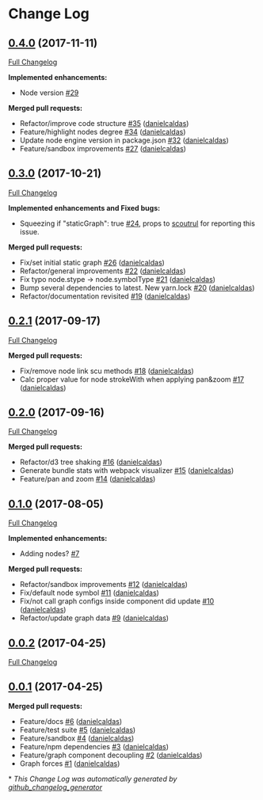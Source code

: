 # Change Log

## [0.4.0](https://github.com/danielcaldas/react-d3-graph/tree/0.4.0) (2017-11-11)
[Full Changelog](https://github.com/danielcaldas/react-d3-graph/compare/0.3.0...0.4.0)

**Implemented enhancements:**

- Node version [\#29](https://github.com/danielcaldas/react-d3-graph/issues/29)

**Merged pull requests:**

- Refactor/improve code structure [\#35](https://github.com/danielcaldas/react-d3-graph/pull/35) ([danielcaldas](https://github.com/danielcaldas))
- Feature/highlight nodes degree [\#34](https://github.com/danielcaldas/react-d3-graph/pull/34) ([danielcaldas](https://github.com/danielcaldas))
- Update node engine version in package.json [\#32](https://github.com/danielcaldas/react-d3-graph/pull/32) ([danielcaldas](https://github.com/danielcaldas))
- Feature/sandbox improvements [\#27](https://github.com/danielcaldas/react-d3-graph/pull/27) ([danielcaldas](https://github.com/danielcaldas))

## [0.3.0](https://github.com/danielcaldas/react-d3-graph/tree/0.3.0) (2017-10-21)
[Full Changelog](https://github.com/danielcaldas/react-d3-graph/compare/0.2.1...0.3.0)

**Implemented enhancements and Fixed bugs:**

- Squeezing if "staticGraph": true [\#24](https://github.com/danielcaldas/react-d3-graph/issues/24), props to [scoutrul](https://github.com/scoutrul) for reporting this issue.

**Merged pull requests:**

- Fix/set initial static graph [\#26](https://github.com/danielcaldas/react-d3-graph/pull/26) ([danielcaldas](https://github.com/danielcaldas))
- Refactor/general improvements [\#22](https://github.com/danielcaldas/react-d3-graph/pull/22) ([danielcaldas](https://github.com/danielcaldas))
- Fix typo node.stype -\> node.symbolType [\#21](https://github.com/danielcaldas/react-d3-graph/pull/21) ([danielcaldas](https://github.com/danielcaldas))
- Bump several dependencies to latest. New yarn.lock [\#20](https://github.com/danielcaldas/react-d3-graph/pull/20) ([danielcaldas](https://github.com/danielcaldas))
- Refactor/documentation revisited [\#19](https://github.com/danielcaldas/react-d3-graph/pull/19) ([danielcaldas](https://github.com/danielcaldas))

## [0.2.1](https://github.com/danielcaldas/react-d3-graph/tree/0.2.1) (2017-09-17)
[Full Changelog](https://github.com/danielcaldas/react-d3-graph/compare/0.2.0...0.2.1)

**Merged pull requests:**

- Fix/remove node link scu methods [\#18](https://github.com/danielcaldas/react-d3-graph/pull/18) ([danielcaldas](https://github.com/danielcaldas))
- Calc proper value for node strokeWith when applying pan&zoom [\#17](https://github.com/danielcaldas/react-d3-graph/pull/17) ([danielcaldas](https://github.com/danielcaldas))

## [0.2.0](https://github.com/danielcaldas/react-d3-graph/tree/0.2.0) (2017-09-16)
[Full Changelog](https://github.com/danielcaldas/react-d3-graph/compare/0.1.0...0.2.0)

**Merged pull requests:**

- Refactor/d3 tree shaking [\#16](https://github.com/danielcaldas/react-d3-graph/pull/16) ([danielcaldas](https://github.com/danielcaldas))
- Generate bundle stats with webpack visualizer [\#15](https://github.com/danielcaldas/react-d3-graph/pull/15) ([danielcaldas](https://github.com/danielcaldas))
- Feature/pan and zoom [\#14](https://github.com/danielcaldas/react-d3-graph/pull/14) ([danielcaldas](https://github.com/danielcaldas))

## [0.1.0](https://github.com/danielcaldas/react-d3-graph/tree/0.1.0) (2017-08-05)
[Full Changelog](https://github.com/danielcaldas/react-d3-graph/compare/0.0.2...0.1.0)

**Implemented enhancements:**

- Adding nodes? [\#7](https://github.com/danielcaldas/react-d3-graph/issues/7)

**Merged pull requests:**

- Refactor/sandbox improvements [\#12](https://github.com/danielcaldas/react-d3-graph/pull/12) ([danielcaldas](https://github.com/danielcaldas))
- Fix/default node symbol [\#11](https://github.com/danielcaldas/react-d3-graph/pull/11) ([danielcaldas](https://github.com/danielcaldas))
- Fix/not call graph configs inside component did update [\#10](https://github.com/danielcaldas/react-d3-graph/pull/10) ([danielcaldas](https://github.com/danielcaldas))
- Refactor/update graph data [\#9](https://github.com/danielcaldas/react-d3-graph/pull/9) ([danielcaldas](https://github.com/danielcaldas))

## [0.0.2](https://github.com/danielcaldas/react-d3-graph/tree/0.0.2) (2017-04-25)
[Full Changelog](https://github.com/danielcaldas/react-d3-graph/compare/0.0.1...0.0.2)

## [0.0.1](https://github.com/danielcaldas/react-d3-graph/tree/0.0.1) (2017-04-25)
**Merged pull requests:**

- Feature/docs [\#6](https://github.com/danielcaldas/react-d3-graph/pull/6) ([danielcaldas](https://github.com/danielcaldas))
- Feature/test suite [\#5](https://github.com/danielcaldas/react-d3-graph/pull/5) ([danielcaldas](https://github.com/danielcaldas))
- Feature/sandbox [\#4](https://github.com/danielcaldas/react-d3-graph/pull/4) ([danielcaldas](https://github.com/danielcaldas))
- Feature/npm dependencies [\#3](https://github.com/danielcaldas/react-d3-graph/pull/3) ([danielcaldas](https://github.com/danielcaldas))
- Feature/graph component decoupling [\#2](https://github.com/danielcaldas/react-d3-graph/pull/2) ([danielcaldas](https://github.com/danielcaldas))
- Graph forces [\#1](https://github.com/danielcaldas/react-d3-graph/pull/1) ([danielcaldas](https://github.com/danielcaldas))



\* *This Change Log was automatically generated by [github_changelog_generator](https://github.com/skywinder/Github-Changelog-Generator)*
